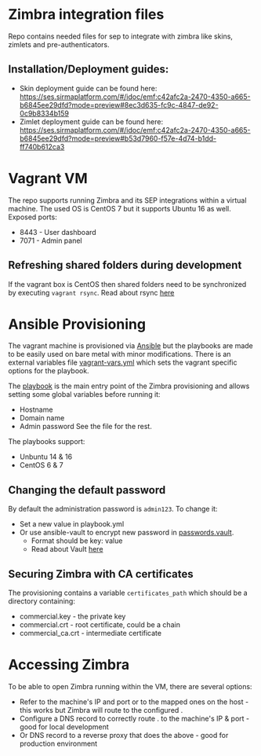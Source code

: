 # Zimbra integration files 
Repo contains needed files for sep to integrate with zimbra like skins, zimlets and pre-authenticators.

## Installation/Deployment guides: 
* Skin deployment guide can be found here: https://ses.sirmaplatform.com/#/idoc/emf:c42afc2a-2470-4350-a665-b6845ee29dfd?mode=preview#8ec3d635-fc9c-4847-de92-0c9b8334b159
* Zimlet deployment guide can be found here: https://ses.sirmaplatform.com/#/idoc/emf:c42afc2a-2470-4350-a665-b6845ee29dfd?mode=preview#b53d7960-f57e-4d74-b1dd-ff740b612ca3

# Vagrant VM
The repo supports running Zimbra and its SEP integrations within a virtual machine. The used OS is CentOS 7 but it supports Ubuntu 16 as well.
Exposed ports:
* 8443 - User dashboard
* 7071 - Admin panel

## Refreshing shared folders during development
If the vagrant box is CentOS then shared folders need to be synchronized by executing `vagrant rsync`. Read about rsync [here](https://www.vagrantup.com/docs/synced-folders/rsync.html)

# Ansible Provisioning
The vagrant machine is provisioned via [Ansible](https://www.ansible.com/) but the playbooks are made to be easily used on bare metal with minor modifications.
There is an external variables file [vagrant-vars.yml](./provision-vagrant/vagrant-vars.yml) which sets the vagrant specific options for the playbook.

The [playbook](./provision/playbook.yml) is the main entry point of the Zimbra provisioning and allows setting some global variables before running it:
* Hostname
* Domain name
* Admin password
See the file for the rest.

The playbooks support:
* Unbuntu 14 & 16
* CentOS 6 & 7

## Changing the default password
By default the administration password is `admin123`. To change it:
* Set a new value in playbook.yml
* Or use ansible-vault to encrypt new password in [passwords.vault](./provision-vagrant/passwords.vault). 
    * Format should be key: value
    * Read about Vault [here](https://www.vaultproject.io/)

## Securing Zimbra with CA certificates
The provisioning contains a variable `certificates_path` which should be a directory containing:
* commercial.key - the private key
* commercial.crt - root certificate, could be a chain
* commercial_ca.crt - intermediate certificate

# Accessing Zimbra
To be able to open Zimbra running within the VM, there are several options:
* Refer to the machine's IP and port or to the mapped ones on the host - this works but Zimbra will route to the configured <host>.<domain>
* Configure a DNS record to correctly route <host>.<domain> to the machine's IP & port - good for local development
* Or DNS record to a reverse proxy that does the above - good for production environment